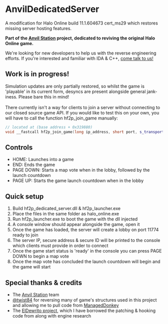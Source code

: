 # AnvilDedicatedServer
A modification for Halo Online build 11.1.604673 cert_ms29 which restores missing server hosting features.<br/>

**Part of the [Anvil Station](https://discord.gg/hetx7ekZJQ) project, dedicated to reviving the original Halo Online game.**<br/>

We're looking for new developers to help us with the reverse engineering efforts. If you're interested and familiar with IDA & C++, [come talk to us!](https://discord.gg/hetx7ekZJQ)

## Work is in progress!
Simulation updates are only partially restored, so whilst the game is 'playable' in its current form, desyncs are present alongside general jank-iness. Please bare this in mind!<br/>
<br/>
There currently isn't a way for clients to join a server without connecting to our closed source game API. If you would like to test this on your own, you will have to call the function hf2p_join_game manually:
```cpp
// located at (base address + 0x319880)
void __fastcall hf2p_join_game(long ip_address, short port, s_transport_secure_identifier session_id, s_transport_secure_address host_address)
```

## Controls
- HOME: Launches into a game
- END: Ends the game
- PAGE DOWN: Starts a map vote when in the lobby, followed by the launch countdown
- PAGE UP: Starts the game launch countdown when in the lobby

## Quick setup
1) Build hf2p_dedicated_server.dll & hf2p_launcher.exe
2) Place the files in the same folder as halo_online.exe
3) Run hf2p_launcher.exe to boot the game with the dll injected
4) A console window should appear alongside the game, open it
5) Once the game has loaded, the server will create a lobby on port 11774 ready to join
6) The server IP, secure address & secure ID will be printed to the console which clients must provide in order to connect
7) Once the game start status is 'ready' in the console you can press PAGE DOWN to begin a map vote
8) Once the map vote has concluded the launch countdown will begin and the game will start

## Special thanks & credits
- The [Anvil Station](https://discord.gg/hetx7ekZJQ) team
- [@twist84](https://github.com/twist84) for reversing many of game's structures used in this project and allowing me to pull code from [ManagedDonkey](https://github.com/theTwist84/ManagedDonkey/)
- The [ElDewrito project](https://github.com/ElDewrito/ElDorito), which I have borrowed the patching & hooking code from along with engine research
